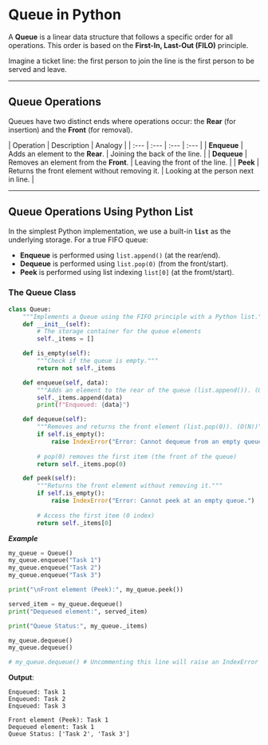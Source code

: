 # Queue in Python

A **Queue** is a linear data structure that follows a specific order for all operations. This order is based on the **First-In, Last-Out (FILO)** principle.

Imagine a ticket line: the first person to join the line is the first person to be served and leave.

---

## Queue Operations

Queues have two distinct ends where operations occur: the **Rear** (for insertion) and the **Front** (for removal).

| Operation | Description | Analogy |
| :--- | :--- | :--- | :--- |
| **Enqueue** | Adds an element to the **Rear**. | Joining the back of the line. |
| **Dequeue** | Removes an element from the **Front**. | Leaving the front of the line. |
| **Peek** | Returns the front element without removing it. | Looking at the person next in line. |

---

## Queue Operations Using Python List

In the simplest Python implementation, we use a built-in **`list`** as the underlying storage. For a true FIFO queue:

* **Enqueue** is performed using `list.append()` (at the rear/end).
* **Dequeue** is performed using `list.pop(0)` (from the front/start).
* **Peek** is performed using list indexing `list[0]` (at the fromt/start).

### The Queue Class

```python
class Queue:
    """Implements a Queue using the FIFO principle with a Python list."""
    def __init__(self):
        # The storage container for the queue elements
        self._items = [] 

    def is_empty(self):
        """Check if the queue is empty."""
        return not self._items

    def enqueue(self, data):
        """Adds an element to the rear of the queue (list.append()). (O(1))"""
        self._items.append(data)
        print(f"Enqueued: {data}")

    def dequeue(self):
        """Removes and returns the front element (list.pop(0)). (O(N))"""
        if self.is_empty():
            raise IndexError("Error: Cannot dequeue from an empty queue.")
        
        # pop(0) removes the first item (the front of the queue)
        return self._items.pop(0)

    def peek(self):
        """Returns the front element without removing it."""
        if self.is_empty():
            raise IndexError("Error: Cannot peek at an empty queue.")
        
        # Access the first item (0 index)
        return self._items[0]
```

***Example***

```python
my_queue = Queue()
my_queue.enqueue("Task 1") 
my_queue.enqueue("Task 2") 
my_queue.enqueue("Task 3") 

print("\nFront element (Peek):", my_queue.peek())

served_item = my_queue.dequeue()
print("Dequeued element:", served_item)

print("Queue Status:", my_queue._items)

my_queue.dequeue()
my_queue.dequeue()

# my_queue.dequeue() # Uncommenting this line will raise an IndexError
```

**Output**:

```
Enqueued: Task 1
Enqueued: Task 2
Enqueued: Task 3

Front element (Peek): Task 1
Dequeued element: Task 1
Queue Status: ['Task 2', 'Task 3']
```